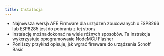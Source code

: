 ```yaml
---
title: Instalacja
---
```


* Najnowsza wersja AFE Firmware dla urządzeń zbudowanych o ESP8266  lub ESP8285 jest do pobrania z tej strony
* Instalację można dokonać na wiele różnych sposobów. Ta instrukcja wykorzystuje oprogramowanie NodeMCU Flasher
* Poniższy przykład opisuje, jak wgrać firmware do urządzenia Sonoff Basic